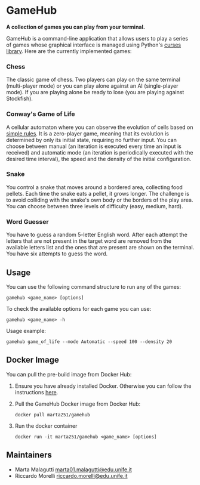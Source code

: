 # GameHub
**A collection of games you can play from your terminal.**

GameHub is a command-line application that allows users to play a series of games whose graphical interface is managed using Python's [curses library](https://docs.python.org/3/howto/curses.html). Here are the currently implemented games:

### Chess
The classic game of chess. Two players can play on the same terminal (multi-player mode) or you can play alone against an AI (single-player mode). If you are playing alone be ready to lose (you are playing against Stockfish).

### Conway's Game of Life
A cellular automaton where you can observe the evolution of cells based on [simple rules](https://en.wikipedia.org/wiki/Conway%27s_Game_of_Life#Rules). It is a zero-player game, meaning that its evolution is determined by only its initial state, requiring no further input. You can choose between manual (an iteration is executed every time an input is received) and automatic mode (an iteration is periodically executed with the desired time interval), the speed and the density of the initial configuration.

### Snake
You control a snake that moves around a bordered area, collecting food pellets. Each time the snake eats a pellet, it grows longer. The challenge is to avoid colliding with the snake's own body or the borders of the play area. You can choose between three levels of difficulty (easy, medium, hard).

### Word Guesser
You have to guess a random 5-letter English word. After each attempt the letters that are not present in the target word are removed from the available letters list and the ones that are present are shown on the terminal. You have six attempts to guess the word.

## Usage
You can use the following command structure to run any of the games:
```
gamehub <game_name> [options]
```
To check the available options for each game you can use:
```
gamehub <game_name> -h
```
Usage example:
```
gamehub game_of_life --mode Automatic --speed 100 --density 20
```

## Docker Image
You can pull the pre-build image from Docker Hub:

1. Ensure you have already installed Docker. Otherwise you can follow the instructions [here](https://docs.docker.com/engine/install/).

2. Pull the GameHub Docker image from Docker Hub: 
    ```
    docker pull marta251/gamehub
    ```

3. Run the docker container
    ```
    docker run -it marta251/gamehub <game_name> [options]
    ```

## Maintainers
- Marta Malagutti marta01.malagutti@edu.unife.it
- Riccardo Morelli riccardo.morelli@edu.unife.it